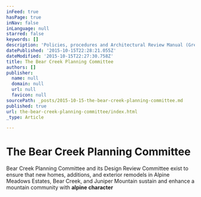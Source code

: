 ```yaml
---
inFeed: true
hasPage: true
inNav: false
inLanguage: null
starred: false
keywords: []
description: 'Policies, procedures and Architectural Review Manual (Green Book) for BCPC.'
datePublished: '2015-10-15T22:28:21.055Z'
dateModified: '2015-10-15T22:27:30.758Z'
title: The Bear Creek Planning Committee
authors: []
publisher:
  name: null
  domain: null
  url: null
  favicon: null
sourcePath: _posts/2015-10-15-the-bear-creek-planning-committee.md
published: true
url: the-bear-creek-planning-committee/index.html
_type: Article

---
```

# **The Bear Creek Planning Committee**

Bear Creek Planning Committee and its Design Review Committee exist to ensure that new homes, additions, and exterior remodels in Alpine Meadows Estates, Bear Creek, and Juniper Mountain sustain and enhance a mountain community with **alpine character**